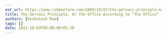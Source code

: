 ```yaml
---
ext_url: https://www.ribbonfarm.com/2009/10/07/the-gervais-principle-or-the-office-according-to-the-office/
title: The Gervais Principle, Or The Office According to “The Office”
authors: [Venkatesh Rao]
tags: []
date: 2021-10-03T00:00:00+05:30
---
```

